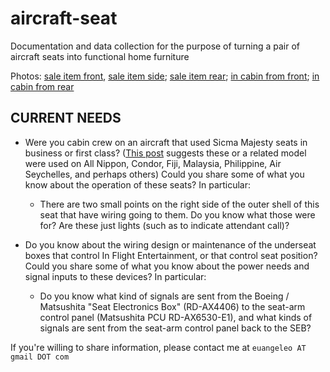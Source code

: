 # aircraft-seat
Documentation and data collection for the purpose of turning a pair of aircraft seats into functional home furniture

Photos: [sale item front](https://web.archive.org/web/20230204035608/https://cdn.shopify.com/s/files/1/0549/4924/9221/products/7ddae964-57fa-4efe-aad2-4c080b0e1153_590x.jpg?v=1659049286), [sale item side](https://web.archive.org/web/20230204035608/https://cdn.shopify.com/s/files/1/0549/4924/9221/products/0ef2b787-492b-4cf6-bc5a-ce2780ae2959_590x.jpg?v=1659049286); [sale item rear](https://web.archive.org/web/20230204035611/https://cdn.shopify.com/s/files/1/0549/4924/9221/products/09a87aa3-be4b-4926-8422-f59d08f717c0_590x.jpg?v=1659049288); [in cabin from front](https://www.airliners.net/photo/El-Al-Israel-Airlines/Boeing-767-330-ER/2801977); [in cabin from rear](https://www.jetphotos.com/photo/8367145)

## CURRENT NEEDS

* Were you cabin crew on an aircraft that used Sicma Majesty seats in business or first class? ([This post](https://www.airliners.net/forum/viewtopic.php?t=1378167) suggests these or a related model were used on All Nippon, Condor, Fiji, Malaysia, Philippine, Air Seychelles, and perhaps others) Could you share some of what you know about the operation of these seats? In particular:
  * There are two small points on the right side of the outer shell of this seat that have wiring going to them. Do you know what those were for? Are these just lights (such as to indicate attendant call)?

* Do you know about the wiring design or maintenance of the underseat boxes that control In Flight Entertainment, or that control seat position? Could you share some of what you know about the power needs and signal inputs to these devices? In particular:
  * Do you know what kind of signals are sent from the Boeing / Matsushita "Seat Electronics Box" (RD-AX4406) to the seat-arm control panel (Matsushita PCU RD-AX6530-E1), and what kinds of signals are sent from the seat-arm control panel back to the SEB?

If you're willing to share information, please contact me at `euangeleo AT gmail DOT com`
